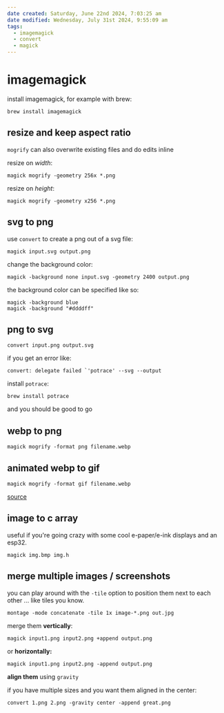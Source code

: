 ```yaml
---
date created: Saturday, June 22nd 2024, 7:03:25 am
date modified: Wednesday, July 31st 2024, 9:55:09 am
tags:
  - imagemagick
  - convert
  - magick
---
```


# imagemagick

install imagemagick, for example with brew:

```shell
brew install imagemagick
```

## resize and keep aspect ratio

`mogrify` can also overwrite existing files and do edits inline

resize on *width*:

```shell
magick mogrify -geometry 256x *.png
```

resize on *height*:

```shell
magick mogrify -geometry x256 *.png
```

## svg to png

use `convert` to create a png out of a svg file:

```shell
magick input.svg output.png
```

change the background color:

```shell
magick -background none input.svg -geometry 2400 output.png
```

the background color can be specified like so:

```shell
magick -background blue
magick -background "#ddddff"
```

## png to svg

```
convert input.png output.svg
```

if you get an error like:

```
convert: delegate failed `'potrace' --svg --output
```

install `potrace`:

```
brew install potrace
```

and you should be good to go

## webp to png

```shell
magick mogrify -format png filename.webp
```

## animated webp to gif

```shell
magick mogrify -format gif filename.webp
```

[source](https://superuser.com/a/1795252)

## image to c array

useful if you're going crazy with some cool e-paper/e-ink displays and an esp32.

```
magick img.bmp img.h
```

## merge multiple images / screenshots

you can play around with the `-tile` option to position them next to each other ... like tiles you know.

```
montage -mode concatenate -tile 1x image-*.png out.jpg
```

merge them **vertically**:

```shell
magick input1.png input2.png +append output.png
```

or **horizontally:**

```shell
magick input1.png input2.png -append output.png
```

**align them** using `gravity`

if you have multiple sizes and you want them aligned in the center:

```shell
convert 1.png 2.png -gravity center -append great.png
```
